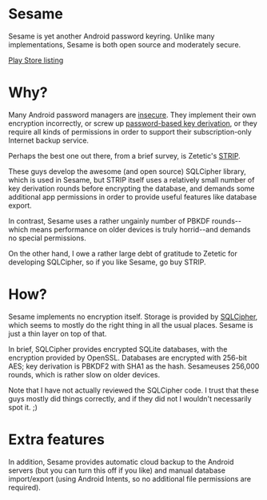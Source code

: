 Sesame
======

Sesame is yet another Android password keyring. Unlike many implementations, Sesame is both open source and moderately secure.

[Play Store listing](https://play.google.com/store/apps/details?id=net.af0.sesame)

# Why?

Many Android password managers are [insecure](https://media.blackhat.com/bh-eu-12/Belenko/bh-eu-12-Belenko-Password_Encryption-Slides.pdf). They implement their own encryption incorrectly, or screw up [password-based key derivation](http://nelenkov.blogspot.ch/2012/04/using-password-based-encryption-on.html), or they require all kinds of permissions in order to support their subscription-only Internet backup service.

Perhaps the best one out there, from a brief survey, is Zetetic's [STRIP](https://play.google.com/store/apps/details?id=net.zetetic.strip). 

These guys develop the awesome (and open source) SQLCipher library, which is used in Sesame, but STRIP itself uses a relatively small number of key derivation rounds before encrypting the database, and demands some additional app permissions in order to provide useful features like database export. 

In contrast, Sesame uses a rather ungainly number of PBKDF rounds--which means performance on older devices is truly horrid--and demands no special permissions. 

On the other hand, I owe a rather large debt of gratitude to Zetetic for developing SQLCipher, so if you like Sesame, go buy STRIP. 

# How?

Sesame implements no encryption itself. Storage is provided by [SQLCipher](http://sqlcipher.net/design), which seems to mostly do the right thing in all the usual places. Sesame is just a thin layer on top of that. 

In brief, SQLCipher provides encrypted SQLite databases, with the encryption provided by OpenSSL. Databases are encrypted with 256-bit AES; key derivation is PBKDF2 with SHA1 as the hash. Sesameuses 256,000 rounds, which is rather slow on older devices.

Note that I have not actually reviewed the SQLCipher code. I trust that these guys mostly did things correctly, and if they did not I wouldn't necessarily spot it. ;) 

# Extra features

In addition, Sesame provides automatic cloud backup to the Android servers (but you can turn this off if you like) and manual database import/export (using Android Intents, so no additional file permissions are required). 
